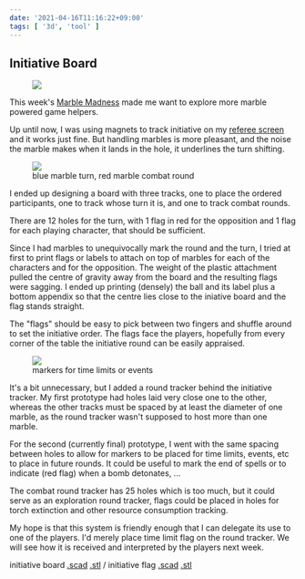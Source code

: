 ```yaml
---
date: '2021-04-16T11:16:22+09:00'
tags: [ '3d', 'tool' ]
---
```


## Initiative Board

<figure class="banner">
<a href="images/20210416_iboard.jpg"><img src="images/20210416_iboard.jpg" loading="lazy" /></a>
<figcaption>
</figcaption>
</figure>

This week's [Marble Madness](20210412.html?t=Marble_Madness&f=iniboard) made me want to explore more marble powered game helpers.

Up until now, I was using magnets to track initiative on my [referee screen](20210215.html?t=Ref_Screen&f=iniboard) and it works just fine. But handling marbles is more pleasant, and the noise the marble makes when it lands in the hole, it underlines the turn shifting.

<figure class="right larger">
<a href="images/20210416_iboard_top.jpg"><img src="images/20210416_iboard_top.jpg" loading="lazy" /></a>
<figcaption>
blue marble turn, red marble combat round
</figcaption>
</figure>

I ended up designing a board with three tracks, one to place the ordered participants, one to track whose turn it is, and one to track combat rounds.

There are 12 holes for the turn, with 1 flag in red for the opposition and 1 flag for each playing character, that should be sufficient.

Since I had marbles to unequivocally mark the round and the turn, I tried at first to print flags or labels to attach on top of marbles for each of the characters and for the opposition. The weight of the plastic attachment pulled the centre of gravity away from the board and the resulting flags were sagging. I ended up printing (densely) the ball and its label plus a bottom appendix so that the centre lies close to the iniative board and the flag stands straight.

The "flags" should be easy to pick between two fingers and shuffle around to set the initiative order. The flags face the players, hopefully from every corner of the table the initiative round can be easily appraised.

<figure class="right larger">
<a href="images/20210416_iboard_rounds.jpg"><img src="images/20210416_iboard_rounds.jpg" loading="lazy" /></a>
<figcaption>
markers for time limits or events
</figcaption>
</figure>

It's a bit unnecessary, but I added a round tracker behind the initiative tracker. My first prototype had holes laid very close one to the other, whereas the other tracks must be spaced by at least the diameter of one marble, as the round tracker wasn't supposed to host more than one marble.

For the second (currently final) prototype, I went with the same spacing between holes to allow for markers to be placed for time limits, events, etc to place in future rounds. It could be useful to mark the end of spells or to indicate (red flag) when a bomb detonates, ...

The combat round tracker has 25 holes which is too much, but it could serve as an exploration round tracker, flags could be placed in holes for torch extinction and other resource consumption tracking.

My hope is that this system is friendly enough that I can delegate its use to one of the players. I'd merely place time limit flag on the round tracker. We will see how it is received and interpreted by the players next week.

initiative board [.scad](https://github.com/jmettraux/rpg.scad/blob/e4afd65aab01a60a3db4ffc2ebc48f007e4394a5/abacus/initiative.scad) [.stl](https://github.com/jmettraux/rpg.scad/blob/e4afd65aab01a60a3db4ffc2ebc48f007e4394a5/_stl/initiative.stl) / initiative flag [.scad](https://github.com/jmettraux/rpg.scad/blob/e4afd65aab01a60a3db4ffc2ebc48f007e4394a5/abacus/iniflag.scad) [.stl](https://github.com/jmettraux/rpg.scad/blob/e4afd65aab01a60a3db4ffc2ebc48f007e4394a5/_stl/iniflag.stl)

